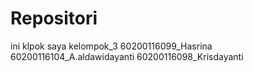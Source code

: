 # Repositori
ini klpok saya
kelompok_3
60200116099_Hasrina
60200116104_A.aldawidayanti
60200116098_Krisdayanti

